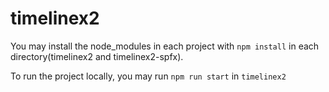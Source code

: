 # timelinex2

You may install the node_modules in each project with `npm install` in each directory(timelinex2 and timelinex2-spfx).

To run the project locally, you may run `npm run start` in `timelinex2`
